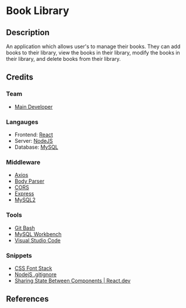 # Book Library

## Description

An application which allows user's to manage their books. They can add books to
their library, view the books in their library, modify the books in their
library, and delete books from their library.

## Credits

### Team

- [Main Developer](https://github.com/lyndonpanton)

### Langauges

- Frontend: [React](https://react.dev/)
- Server: [NodeJS](https://nodejs.org/en)
- Database: [MySQL](https://www.google.com/search?client=firefox-b-d&q=mysql)

### Middleware

- [Axios](https://www.npmjs.com/package/axios)
- [Body Parser](https://www.npmjs.com/package/body-parser)
- [CORS](https://www.npmjs.com/package/cors)
- [Express](https://www.npmjs.com/package/express)
- [MySQL2](https://www.npmjs.com/package/mysql2)

### Tools

- [Git Bash](https://git-scm.com/downloads)
- [MySQL Workbench](https://www.mysql.com/products/workbench/)
- [Visual Studio Code](https://code.visualstudio.com/)

### Snippets

- [CSS Font Stack](https://www.cssfontstack.com/)
- [NodejS .gitignore](https://github.com/github/gitignore/blob/main/Node.gitignore)
- [Sharing State Between Components | React.dev](https://react.dev/learn/sharing-state-between-components)

## References
